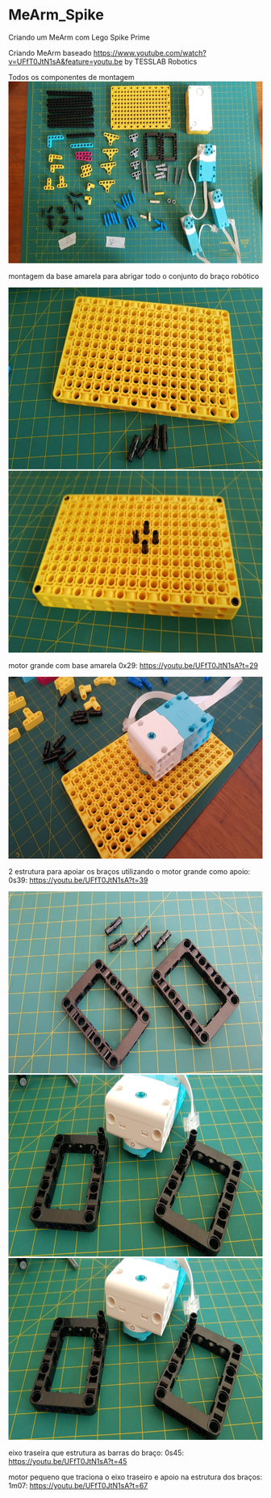 # MeArm_Spike
Criando um  MeArm com Lego Spike Prime

Criando MeArm baseado https://www.youtube.com/watch?v=UFfT0JtN1sA&feature=youtu.be by TESSLAB Robotics

Todos os componentes de montagem<br>
<img src="img/allcomponents.jpeg" data-canonical-src="img/allcomponents.jpeg" width="640" height="360" />

montagem da base amarela para abrigar todo o conjunto do braço robótico

<img src="img/montando_base_pecas.jpeg" width="640" height="360" />
<img src="img/baseYellow_conectores.jpeg" width="640" height="360" />

motor grande com base amarela
0x29: https://youtu.be/UFfT0JtN1sA?t=29

<img src="img/motorgrande_baseamarela.jpeg" width="640" height="360" />

2 estrutura para apoiar os braços utilizando o motor grande como apoio:
0s39: https://youtu.be/UFfT0JtN1sA?t=39

<img src="img/montando_estrutura_pecas.jpeg" width="640" height="360" />
<img src="img/montando_motorolateral_antesestrutura.jpeg" width="640" height="360" />
<img src="img/montando_motorolateral_antesestrutura.jpeg" width="640" height="360" />

eixo traseira que estrutura as barras do braço:
0s45: https://youtu.be/UFfT0JtN1sA?t=45

motor pequeno que traciona o eixo traseiro e apoio na estrutura dos braços:
1m07: https://youtu.be/UFfT0JtN1sA?t=67




